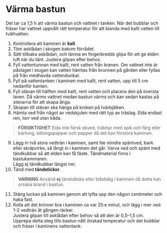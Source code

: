 # Värma bastun

Det tar ca 1,5 h att värma bastun och vattnet i tanken. När det bubblar och fräser har vattnet uppnått rätt temperatur för att blanda med kallt vatten till tvättvatten. 

1. Kontrollera att kaminen är **kall**.
2. Töm asklådan i skogen bakom förrådet.
3. Sätt tillbaka asklådan, och lämna en fingerbredds glipa för att ge elden luft när du tänt. Justera glipan efter behov.
4. Fyll vattentunnan med kallt, rent vatten från kranen. Om vattnet inte är påslaget i stugan kan vatten hämtas från brunnen på gården eller fyllas på från medhavda vattendunkar.
5. Fyll på vattentanken i kaminen med kallt, rent vatten, upp till 5 cm nedanför kanten.
6. Fyll stävan till hälften med kallt, rent vatten och placera den på översta laven. Då värms vattnet medan bastun värms och kan sedan kastas på stenarna för att skapa ånga. 
7. Skopan till stävan ska hänga på kroken på tvärbjälken.
8. Hämta ved från något av vedskjulen med rätt typ av träslag. Elda endast ren, torr ved utan kåda.
> **FÖRSIKTIGHET** Elda inte färsk ekved, träbitar med spik och färg eller kartong, tidningspapper och papper då det kan förstöra kaminen.

9. Lägg in två stora vedträn i kaminen, samt lite mindre späntved, bark eller skräpvirke, så långt in i kaminen det går. Varva ved och spänt med tändkubbar så att elden kan få fäste. Tändmaterial finns i bastukammaren.<br>Lägg ej tändkubbar längst ner.
10. Tänd med **tändstickor**. 
> **VARNING** Använd **ej** tändvätska eller blåsbälg i kaminen då detta kan orsaka brand i bastun.

11. Stäng luckan på kaminen genom att lyfta upp den någon centimeter och haka fast.
12. Kolla att det brinner bra i kaminen ca var 25:e minut, och lägg i mer ved. 1-2 vedträn åt gången räcker.<br>Justera glipan till asklådan efter behov så att den är 0,5–1,5 cm. <br>Upprepa detta steg tills bastun nått önskad temperatur och det bubblar och fräser i kaminens vattentank.

